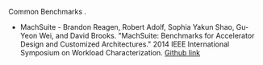 Common Benchmarks . 

* MachSuite - Brandon Reagen, Robert Adolf, Sophia Yakun Shao, Gu-Yeon Wei, and David Brooks. "MachSuite: Benchmarks for Accelerator Design and Customized Architectures." 2014 IEEE International Symposium on Workload Characterization. [Github link](https://github.com/breagen/MachSuite)